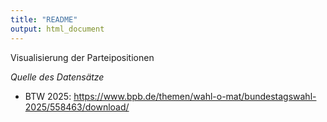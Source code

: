 ```yaml
---
title: "README"
output: html_document
---
```


Visualisierung der Parteipositionen


*Quelle des Datensätze*

- BTW 2025: <https://www.bpb.de/themen/wahl-o-mat/bundestagswahl-2025/558463/download/>
